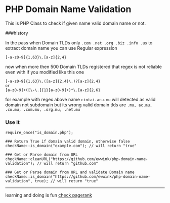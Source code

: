 PHP Domain Name Validation
==========================
This is PHP Class to check if given name valid domain name or not. 

###history

In the pass when Domain TLDs only `.com .net .org .biz .info .us` to extract domain name you can use Regular expression 

`[-a-z0-9]{1,63}\.[a-z]{2,4}` 

now when more then 500 Domain TLDs registered that regex is not reliable even with if you modified like this one

```
[-a-z0-9]{1,63}\.([a-z]{2,4}\.)?[a-z]{2,4}
or
[a-z0-9]+([\-\.]{1}[a-z0-9]+)*\.[a-z]{2,6}
```

for example with regex above name `cintai.anu.mu` will detected as valid domain not subdomain but its wrong valid domain tlds are `.mu, ac.mu, .co.mu, .com.mu, .org.mu, .net.mu` 

### Use it

```
require_once("is_domain.php");

### Return True if domain valid domain, otherwise false
checkName::is_domain("example.com"); // will return "true"

### Get or Parse domain from URL
checkName::cleanURL("https://github.com/ewwink/php-domain-name-validation"); // will return "github.com"

### Get or Parse domain from URL and validate Domain name
checkName::is_domain("https://github.com/ewwink/php-domain-name-validation", true); // will return "true"
```


----------
learning and doing is fun [check pagerank](http://www.prpagerank.com)

